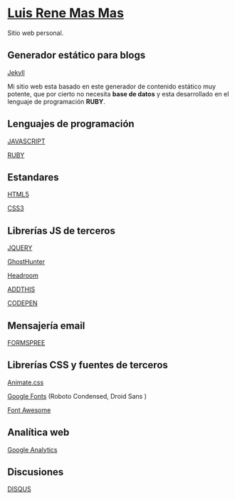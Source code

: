 # [Luis Rene Mas Mas](http://01luisrene.com)

Sitio web personal.

## Generador estático para blogs

[Jekyll](https://jekyllrb.com/)

Mi sitio web esta basado en este generador de contenido estático muy potente, que por cierto no necesita **base de datos** y esta desarrollado en el lenguaje de programación **RUBY**.

## Lenguajes de programación

[JAVASCRIPT](http://www.w3schools.com/js/default.asp)

[RUBY](https://www.ruby-lang.org/es/)

## Estandares

[HTML5](http://www.w3schools.com/html/html5_intro.asp)

[CSS3](http://www.w3schools.com/css/css3_intro.asp)

## Librerías JS de terceros

[JQUERY](https://jquery.com/download/)

[GhostHunter](https://github.com/jamalneufeld/ghostHunter)

[Headroom](http://wicky.nillia.ms/headroom.js/)

[ADDTHIS](https://addthis.com/)

[CODEPEN](http://codepen.io/)

## Mensajería email

[FORMSPREE](http://formspree.io/)

## Librerías CSS y fuentes de terceros

[Animate.css](https://github.com/daneden/animate.css)

[Google Fonts](https://www.google.com/fonts) (Roboto Condensed, Droid Sans
)

[Font Awesome](https://fortawesome.github.io/Font-Awesome/)

## Analítica web

[Google Analytics](https://www.google.com/analytics/)

## Discusiones

[DISQUS](https://disqus.com/)